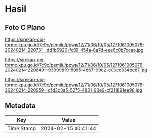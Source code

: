 # Hasil

## Foto C Plano

https://sirekap-obj-formc.kpu.go.id/7c9c/pemilu/ppwp/12/71/06/10/05/1271061005076-20240214-220731--dd1b6920-fc09-454a-8a7d-eee6c0b7ccaa.jpg

https://sirekap-obj-formc.kpu.go.id/7c9c/pemilu/ppwp/12/71/06/10/05/1271061005076-20240214-220849--939998f9-5065-4867-99c2-e00cc334bc87.jpg

https://sirekap-obj-formc.kpu.go.id/7c9c/pemilu/ppwp/12/71/06/10/05/1271061005076-20240214-220959--d1d3c3a5-5275-4831-93e9-cf211891ee98.jpg


## Metadata

| Key        | Value               |
| ---------- | ------------------- |
| Time Stamp | 2024-02-15 00:41:44 |



